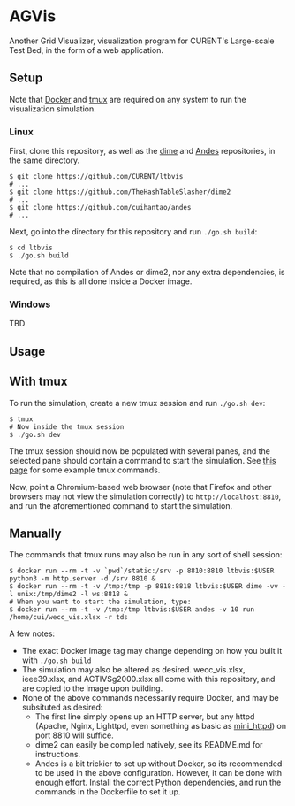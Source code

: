 # AGVis

Another Grid Visualizer, visualization program for CURENT's Large-scale Test Bed, in the form of a web application. 

## Setup

Note that [Docker](https://www.docker.com/products/docker-desktop) and [tmux](https://tmux.github.io/) are required on any system to run the visualization simulation.

### Linux

First, clone this repository, as well as the [dime](https://github.com/TheHashTableSlasher/dime) and [Andes](https://github.com/cuihantao/andes) repositories, in the same directory.

```
$ git clone https://github.com/CURENT/ltbvis
# ...
$ git clone https://github.com/TheHashTableSlasher/dime2
# ...
$ git clone https://github.com/cuihantao/andes
# ...
```

Next, go into the directory for this repository and run `./go.sh build`:

```
$ cd ltbvis
$ ./go.sh build
```

Note that no compilation of Andes or dime2, nor any extra dependencies, is required, as this is all done inside a Docker image.

### Windows

TBD

## Usage

## With tmux

To run the simulation, create a new tmux session and run `./go.sh dev`:

```
$ tmux
# Now inside the tmux session
$ ./go.sh dev
```

The tmux session should now be populated with several panes, and the selected pane should contain a command to start the simulation. See [this page](https://tmuxcheatsheet.com/) for some example tmux commands.

Now, point a Chromium-based web browser (note that Firefox and other browsers may not view the simulation correctly) to `http://localhost:8810`, and run the aforementioned command to start the simulation.

## Manually

The commands that tmux runs may also be run in any sort of shell session:

```
$ docker run --rm -t -v `pwd`/static:/srv -p 8810:8810 ltbvis:$USER python3 -m http.server -d /srv 8810 &
$ docker run --rm -t -v /tmp:/tmp -p 8818:8818 ltbvis:$USER dime -vv -l unix:/tmp/dime2 -l ws:8818 &
# When you want to start the simulation, type:
$ docker run --rm -t -v /tmp:/tmp ltbvis:$USER andes -v 10 run /home/cui/wecc_vis.xlsx -r tds
```

A few notes:
* The exact Docker image tag may change depending on how you built it with `./go.sh build`
* The simulation may also be altered as desired. wecc_vis.xlsx, ieee39.xlsx, and ACTIVSg2000.xlsx all come with this repository, and are copied to the image upon building.
* None of the above commands necessarily require Docker, and may be subsituted as desired:
  - The first line simply opens up an HTTP server, but any httpd (Apache, Nginx, Lighttpd, even something as basic as [mini_httpd](http://www.acme.com/software/mini_httpd/)) on port 8810 will suffice.
  - dime2 can easily be compiled natively, see its README.md for instructions.
  - Andes is a bit trickier to set up without Docker, so its recommended to be used in the above configuration. However, it can be done with enough effort. Install the correct Python dependencies, and run the commands in the Dockerfile to set it up.
